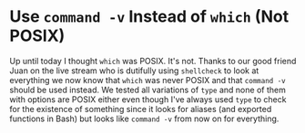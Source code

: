 # Use `command -v` Instead of `which` (Not POSIX)

Up until today I thought `which` was POSIX. It's not. Thanks to our good
friend Juan on the live stream who is dutifully using `shellcheck` to
look at everything we now know that `which` was never POSIX and that
`command -v` should be used instead. We tested all variations of `type`
and none of them with options are POSIX either even though I've always
used `type` to check for the existence of something since it looks for
aliases (and exported functions in Bash) but looks like `command -v`
from now on for everything.
